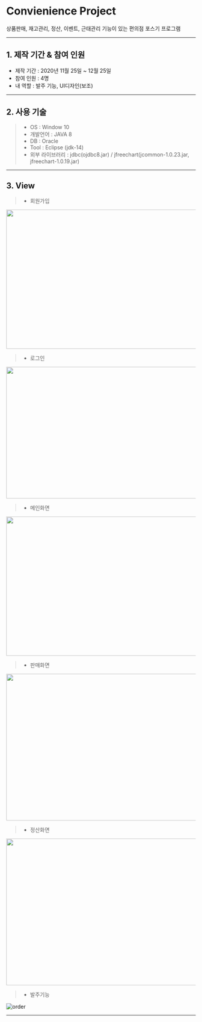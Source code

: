 # Convienience Project

상품판매, 재고관리, 정산, 이벤트, 근태관리 기능이 있는 편의점 포스기 프로그램

---------------------
## 1. 제작 기간 & 참여 인원

- 제작 기간 : 2020년 11월 25일 ~ 12월 25일
- 참여 인원 : 4명
- 내 역할 : 발주 기능, UI디자인(보조)
 
------------------------
## 2. 사용 기술

>- OS : Window 10 
>- 개발언어 : JAVA 8  
>- DB : Oracle 
>- Tool : Eclipse (jdk-14) 
>- 외부 라이브러리 :  jdbc(ojdbc8.jar) / jfreechart(jcommon-1.0.23.jar, jfreechart-1.0.19.jar) 

-----------------------------
## 3. View

>- 회원가입

<img src="https://user-images.githubusercontent.com/27937031/106218442-a01f2700-621a-11eb-9b2c-010fc7dd31b1.JPG"  width="700" height="370">
<br>

>- 로그인

<img src="https://user-images.githubusercontent.com/27937031/106218292-664e2080-621a-11eb-8208-d6eb8264f63f.JPG"  width="700" height="350">
<br>

>- 메인화면
  
<img src="https://user-images.githubusercontent.com/27937031/106218368-841b8580-621a-11eb-84f4-c129d6b043db.JPG"  width="700" height="370">
<br>  

>- 판매화면
  
<img src="https://user-images.githubusercontent.com/27937031/106218460-a90ff880-621a-11eb-8f74-d68c0445c244.JPG"  width="700" height="390">
<br>

>- 정산화면
  
<img src="https://user-images.githubusercontent.com/27937031/106218463-aad9bc00-621a-11eb-964b-cd2c02b71945.JPG"  width="700" height="390">

>- 발주기능

![order](https://user-images.githubusercontent.com/74581783/123542736-37ff4d80-d786-11eb-8a12-daa8d186729a.jpg)

-----------------------------

